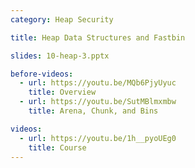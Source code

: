 ```yaml
---
category: Heap Security

title: Heap Data Structures and Fastbin

slides: 10-heap-3.pptx

before-videos:
  - url: https://youtu.be/MQb6PjyUyuc
    title: Overview
  - url: https://youtu.be/SutMBlmxmbw
    title: Arena, Chunk, and Bins

videos:
  - url: https://youtu.be/1h__pyoUEg0
    title: Course 
---
```

